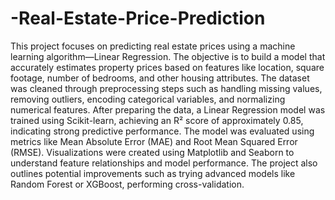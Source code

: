 # -Real-Estate-Price-Prediction

This project focuses on predicting real estate prices using a machine learning algorithm—Linear Regression. The objective is to build a model that accurately estimates property prices based on features like location, square footage, number of bedrooms, and other housing attributes. The dataset was cleaned through preprocessing steps such as handling missing values, removing outliers, encoding categorical variables, and normalizing numerical features. After preparing the data, a Linear Regression model was trained using Scikit-learn, achieving an R² score of approximately 0.85, indicating strong predictive performance. The model was evaluated using metrics like Mean Absolute Error (MAE) and Root Mean Squared Error (RMSE). Visualizations were created using Matplotlib and Seaborn to understand feature relationships and model performance. The project also outlines potential improvements such as trying advanced models like Random Forest or XGBoost, performing cross-validation.
